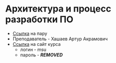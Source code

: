 # Архитектура и процесс разработки ПО


* [Ссылка](https://zoom.us/j/95202012980?pwd=eVNycDRJamRoOHJHTU9TYVJtWlREZz09) на пару
* Преподаватель - Хашаев Артур Акрамович
* [Ссылка](https://khashaev.ru/ppposd/msu-2022/ppposd) на сайт курса
    - логин - msu
    - пароль - ***REMOVED***